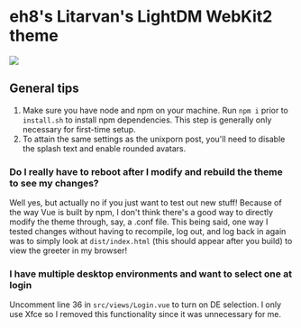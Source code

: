 # eh8's Litarvan's LightDM WebKit2 theme

![](demo.png)

## General tips
1. Make sure you have node and npm on your machine. Run ```npm i``` prior to ```install.sh``` to install npm dependencies. This step is generally only necessary for first-time setup.
2. To attain the same settings as the unixporn post, you'll need to disable the splash text and enable rounded avatars.

### Do I really have to reboot after I modify and rebuild the theme to see my changes?

Well yes, but actually no if you just want to test out new stuff! Because of the way Vue is built by npm, I don't think there's a good way to directly modify the theme through, say, a .conf file. This being said, one way I tested changes without having to recompile, log out, and log back in again was to simply look at ```dist/index.html``` (this should appear after you build) to view the greeter in my browser!

### I have multiple desktop environments and want to select one at login
Uncomment line 36 in ```src/views/Login.vue``` to turn on DE selection. I only use Xfce so I removed this functionality since it was unnecessary for me.
